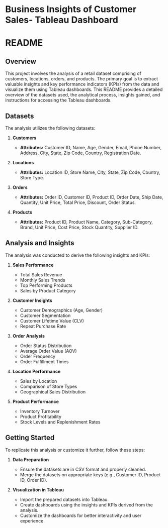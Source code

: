 # Business Insights of Customer Sales- Tableau Dashboard
# README

## Overview
This project involves the analysis of a retail dataset comprising of customers, locations, orders, and products. The primary goal is to extract valuable insights and key performance indicators (KPIs) from the data and visualize them using Tableau dashboards. This README provides a detailed overview of the datasets used, the analytical process, insights gained, and instructions for accessing the Tableau dashboards.

## Datasets
The analysis utilizes the following datasets:

1. **Customers**
   - **Attributes:** Customer ID, Name, Age, Gender, Email, Phone Number, Address, City, State, Zip Code, Country, Registration Date.

2. **Locations**
   - **Attributes:** Location ID, Store Name, City, State, Zip Code, Country, Store Type.

3. **Orders**
   - **Attributes:** Order ID, Customer ID, Product ID, Order Date, Ship Date, Quantity, Unit Price, Total Price, Discount, Order Status.

4. **Products**
   - **Attributes:** Product ID, Product Name, Category, Sub-Category, Brand, Unit Price, Cost Price, Stock Quantity, Supplier ID.

## Analysis and Insights
The analysis was conducted to derive the following insights and KPIs:

1. **Sales Performance**
   - Total Sales Revenue
   - Monthly Sales Trends
   - Top Performing Products
   - Sales by Product Category

2. **Customer Insights**
   - Customer Demographics (Age, Gender)
   - Customer Segmentation
   - Customer Lifetime Value (CLV)
   - Repeat Purchase Rate

3. **Order Analysis**
   - Order Status Distribution
   - Average Order Value (AOV)
   - Order Frequency
   - Order Fulfillment Times

4. **Location Performance**
   - Sales by Location
   - Comparison of Store Types
   - Geographical Sales Distribution

5. **Product Performance**
   - Inventory Turnover
   - Product Profitability
   - Stock Levels and Replenishment Rates

## Getting Started
To replicate this analysis or customize it further, follow these steps:

1. **Data Preparation**
   - Ensure the datasets are in CSV format and properly cleaned.
   - Merge the datasets on appropriate keys (e.g., Customer ID, Product ID, Order ID).

2. **Visualization in Tableau**
   - Import the prepared datasets into Tableau.
   - Create dashboards using the insights and KPIs derived from the analysis.
   - Customize the dashboards for better interactivity and user experience.

